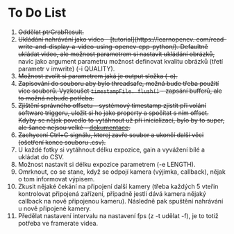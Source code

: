 # To Do List

1. ~~Oddělat ptrGrabResult.~~
2. ~~Ukládání nahrávání jako video - [tutorial](https://learnopencv.
   com/read-write-and-display-a-video-using-opencv-cpp-python/). Defaultně ukládat video, ale možnost parametrem si 
   nastavit ukládání obrázků,~~ navíc jako argument parametru možnost definovat kvalitu obrázků (třetí parametr v 
   imwrite) (-i QUALITY).
3. ~~Možnost zvolit si parametrem jaká je output složka (-o).~~
4. ~~Zapisování do souboru aby bylo threadsafe, možná bude třeba použití více souborů. Vyzkoušet `timestampFile.
   flush()` - zapsání bufferů, ale to možná nebude potřeba.~~
5. ~~Zjištění správného offsetu - systémový timestamp zjistit při volání software triggeru, uložit si ho jako property a spočítat s ním offset. Kdyby se nějak povedlo to vytáhnout už při inicializaci, bylo by to super, ale šance nejsou velké - [dokumentace](https://docs.baslerweb.com/timestamp).~~
6. ~~Zachycení Ctrl+C signálu, kterej zavře soubor a ukončí další věci (ošetření konce souboru .csv).~~
7. U každé fotky si vytáhnout délku expozice, gain a vyvážení bílé a ukládat do CSV.
8. Možnost nastavit si délku expozice parametrem (-e LENGTH).
9. Omrknout, co se stane, když se odpojí kamera (výjimka, callback), nějak o tom informovat výpisem.
10. Zkusit nějaké čekání na připojení další kamery (třeba každých 5 vteřin kontrolovat připojená zařízení, případně jestli dává kamera nějaký callback na nově připojenou kameru). Následně pak spuštění nahrávání u nově připojené kamery.
11. Předělat nastavení intervalu na nastavení fps (z -t udělat -f), je to totiž potřeba ve framerate videa.
